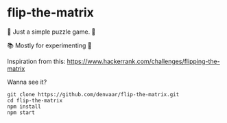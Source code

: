 # flip-the-matrix
:space_invader: Just a simple puzzle game. :space_invader:

:books: Mostly for experimenting :microscope:

Inspiration from this: https://www.hackerrank.com/challenges/flipping-the-matrix

Wanna see it?

    git clone https://github.com/denvaar/flip-the-matrix.git
    cd flip-the-matrix
    npm install
    npm start
